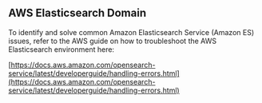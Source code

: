 ## AWS Elasticsearch Domain

To identify and solve common Amazon Elasticsearch Service (Amazon ES) issues, refer to the AWS guide on how to troubleshoot the AWS Elasticsearch environment here:

[https://docs.aws.amazon.com/opensearch-service/latest/developerguide/handling-errors.html](https://docs.aws.amazon.com/opensearch-service/latest/developerguide/handling-errors.html)
